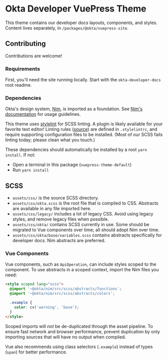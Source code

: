 # Okta Developer VuePress Theme
This theme contains our developer docs layouts, components, and styles. Content lives separately, in `/packages/@okta/vuepress-site`.

## Contributing
Contributions are welcome!

### Requirements
First, you'll need the site running locally. Start with the `okta-developer-docs` root readme.

### Dependencies
Okta's design system, [Nim](https://github.com/okta/nim), is imported as a foundation. See [Nim's documentation](https://design-docs.trexcloud.com) for usage guidelines.

This theme uses [stylelint](https://stylelint.io) for SCSS linting. A plugin is likely available for your favorite text editor! Linting rules ([source](https://github.com/okta/nim/blob/master/.stylelintrc.json)) are defined in `.stylelintrc`, and require supporting configuration files to be installed. (Most of our SCSS fails linting today; please clean what you touch.)

These dependencies should automatically be installed by a root `yarn install`. If not:
- Open a terminal in this package (`vuepress-theme-default`)
- Run `yarn install`

## SCSS
- `assets/css/` is the source SCSS directory.
- `assets/css/okta.scss` is the root file that is compiled to CSS. Abstracts are available in any file imported here.
- `assets/css/legacy/` includes a lot of legacy CSS. Avoid using legacy styles, and remove legacy files when possible.
- `assets/css/okta/` contains SCSS currently in use. Some should be migrated to Vue components over time; all should adopt Nim over time.
- `assets/css/okta/base/variables.scss` contains abstracts specifically for developer docs. Nim abstracts are preferred.

### Vue Components
Vue components, such as `ApiOperation`, can include styles scoped to the component. To use abstracts in a scoped context, import the Nim files you need:
```html
<style scoped lang="scss">
  @import '~@okta/nim/src/scss/abstracts/functions';
  @import '~@okta/nim/src/scss/abstracts/colors';

  .example {
    color: cv('warning', 'base');
  }
</style>
```

Scoped imports will _not_ be de-duplicated through the asset pipeline. To ensure fast network and browser performance, prevent duplication by only importing sources that will have no output when compiled.

Vue also recommends using class selectors (`.example`) instead of types (`span`) for better performance.
